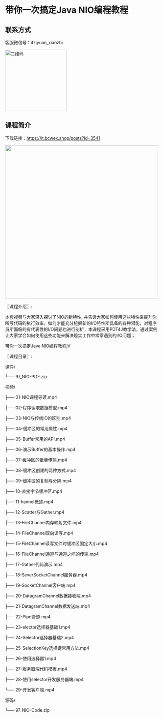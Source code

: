 # 带你一次搞定Java NIO编程教程

## 联系方式

客服微信号：itziyuan_xiaozhi

<img src="https://ziyuanyun.oss-cn-guangzhou.aliyuncs.com/common/20240614073449/666b82192834a.jpg" width="200" height="200" alt="二维码">

## 课程简介

下载链接：https://it.bcwex.shop/posts?id=3541

<img src="https://ziyuanyun.oss-cn-guangzhou.aliyuncs.com/yun/20240515185219/664493e346be7.jpg" width="500" alt="">

  〖课程介绍〗:

 本套视频与大家深入探讨了NIO的新特性, 并告诉大家如何使用这些特性来提升你所写代码的执行效率，如何才能充分挖掘新的I/O特性所具备的各种潜能，对程序员所面临的有代表性的I/O问题也进行剖析，本课程采用PDT4J教学法，通过案例让大家学会如何使用这些功能来解决现实工作中常常遇到的I/O问题；

 带你一次搞定Java NIO编程教程jV



 〖课程目录〗:

  

 课件/

 └── 97_NIO-PDF.zip

 视频/

 ├── 01-NIO课程导读.mp4

 ├── 02-程序读取数据模型.mp4

 ├── 03-NIO与传统IO的区别.mp4

 ├── 04-缓冲区的常用属性.mp4

 ├── 05-Buffer常用的API.mp4

 ├── 06-演示Buffer的基本操作.mp4

 ├── 07-缓冲区的批量传输.mp4

 ├── 08-缓冲区创建的两种方式.mp4

 ├── 09-缓冲区的复制与分隔.mp4

 ├── 10-直接字节缓冲区.mp4

 ├── 11-hannel概述.mp4

 ├── 12-Scatter与Gather.mp4

 ├── 13-FileChannel内存映射文件.mp4

 ├── 14-FileChannel双向读写.mp4

 ├── 15-FileChannel读写文件时缓冲区固定大小.mp4

 ├── 16-FileChannel通道与通道之间的传输.mp4

 ├── 17-Gather代码演示.mp4

 ├── 18-SeverSocketChannel服务器.mp4

 ├── 19-SocketChannel客户端.mp4

 ├── 20-DatagramChannel数据接收端.mp4

 ├── 21-DatagramChannel数据发送端.mp4

 ├── 22-Pipe管道.mp4

 ├── 23-elector选择器基础1.mp4

 ├── 24-Selector选择器基础2.mp4

 ├── 25-SelectionKey选择键常用方法.mp4

 ├── 26-使用选择器1.mp4

 ├── 27-服务器端代码模板.mp4

 ├── 28-使用selector开发服务器端.mp4

 └── 29-开发客户端.mp4

 源码/

 └── 97_NIO-Code.zip

  